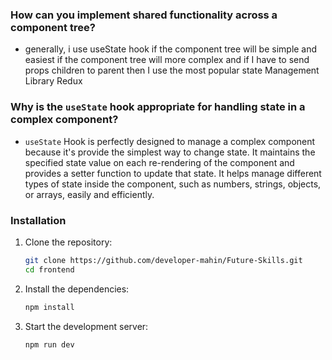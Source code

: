 ### How can you implement shared functionality across a component tree?

- generally, i use useState hook if the component tree will be simple and easiest
  if the component tree will more complex and if I have to send props children to parent then I use the most popular state Management Library Redux

### Why is the `useState` hook appropriate for handling state in a complex component?

- `useState` Hook is perfectly designed to manage a complex component because it's provide the simplest way to change state. It maintains the specified state value on each re-rendering of the component and provides a setter function to update that state. It helps manage different types of state inside the component, such as numbers, strings, objects, or arrays, easily and efficiently.

### Installation

1. Clone the repository:

   ```bash
   git clone https://github.com/developer-mahin/Future-Skills.git
   cd frontend
   ```

2. Install the dependencies:

   ```bash
   npm install
   ```

3. Start the development server:

   ```bash
   npm run dev
   ```
